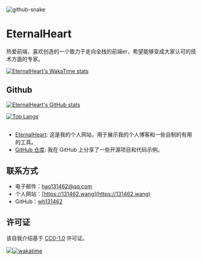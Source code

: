 <picture>
  <source media="(prefers-color-scheme: dark)" srcset="assets/github-snake-dark.svg" />
  <source media="(prefers-color-scheme: light)" srcset="assets/github-snake.svg" />
  <img alt="github-snake" src="assets/github-snake.svg" />
</picture>

# EternalHeart

热爱前端，喜欢创造的一个致力于走向全栈的前端er，希望能够变成大家认可的技术方面的专家。

[![EternalHeart's WakaTime stats](https://github-readme-stats.vercel.app/api/wakatime?username=wh131462)](https://github.com/anuraghazra/github-readme-stats)

## Github

[![EternalHeart's GitHub stats](https://github-readme-stats.vercel.app/api?username=wh131462&theme=blue_navy)](https://github.com/anuraghazra/github-readme-stats)

[![Top Langs](https://github-readme-stats.vercel.app/api/top-langs/?username=wh131462&layout=donut)](https://github.com/anuraghazra/github-readme-stats)

## 

- [EternalHeart](https://131462.wang): 这是我的个人网站，用于展示我的个人博客和一些自制的有用的工具。
- [GitHub 仓库](https://github.com/wh131462): 我在 GitHub 上分享了一些开源项目和代码示例。

## 联系方式

- 电子邮件：hao131462@qq.com
- 个人网站：[https://131462.wang](https://131462.wang)
- GitHub：[wh131462](https://github.com/wh131462)

## 许可证

该自我介绍基于 [CC0-1.0](https://creativecommons.org/publicdomain/zero/1.0/deed) 许可证。

![](https://vbr.wocr.tk/badge?page_id=https://github.com/wh131462&lcolor=131462&color=333333&style=for-the-badge&logo=Github&&text=Lovers)[![wakatime](https://wakatime.com/badge/user/580f83a2-963e-461d-aee8-cd0525c415a9.svg)](https://wakatime.com/@580f83a2-963e-461d-aee8-cd0525c415a9)



